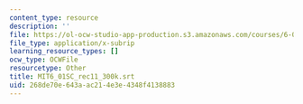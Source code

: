 ```yaml
---
content_type: resource
description: ''
file: https://ol-ocw-studio-app-production.s3.amazonaws.com/courses/6-01sc-introduction-to-electrical-engineering-and-computer-science-i-spring-2011/268de70e643aac214e3e4348f4138883_MIT6_01SC_rec11_300k.srt
file_type: application/x-subrip
learning_resource_types: []
ocw_type: OCWFile
resourcetype: Other
title: MIT6_01SC_rec11_300k.srt
uid: 268de70e-643a-ac21-4e3e-4348f4138883
---
```

